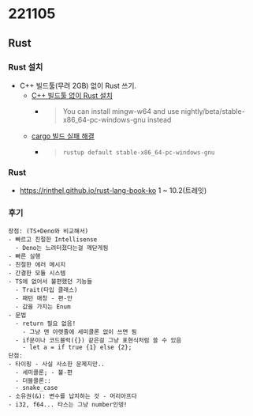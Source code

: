 # 221105
## Rust
### Rust 설치
- C++ 빌드툴(무려 2GB) 없이 Rust 쓰기.
  - [C++ 빌드툴 없이 Rust 설치](https://www.reddit.com/r/rust/comments/hv823s/how_to_install_rust_without_the_c_build_tools/)
    - > You can install mingw-w64 and use nightly/beta/stable-x86_64-pc-windows-gnu instead
  - [cargo 빌드 실패 해결](https://stackoverflow.com/a/68596301)
    - > `rustup default stable-x86_64-pc-windows-gnu`
### Rust
- https://rinthel.github.io/rust-lang-book-ko 1 ~ 10.2(트레잇)
### 후기
```
장점: (TS+Deno와 비교해서)
- 빠르고 친절한 Intellisense
  - Deno는 느려터졌다는걸 깨닫게됨
- 빠른 실행
- 친절한 에러 메시지
- 간결한 모듈 시스템
- TS에 없어서 불편했던 기능들
  - Trait(타입 클래스)
  - 패턴 매칭 - 편-안
  - 값을 가지는 Enum
- 문법
  - return 필요 없음!
    - 그냥 맨 아랫줄에 세미콜론 없이 쓰면 됨
  - if문이나 코드블럭({}) 같은걸 그냥 표현식처럼 쓸 수 있음
    - let a = if true {1} else {2};
단점:
- 타이핑 - 사실 사소한 문제지만..
  - 세미콜론; - 불-편
  - 더블콜론::
  - snake_case
- 소유권(&): 변수를 납치하는 것 - 머리아프다
- i32, f64... 타스는 그냥 number인뎅!
```
